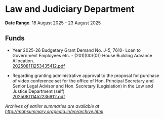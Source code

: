 # Law and Judiciary Department

**Date Range**: 18 August 2025 - 23 August 2025


## Funds
- Year 2025-26 Budgetary Grant Demand No. J-5, 7610- Loan to Government Employees etc. - (201)(00)(01) House Building Advance Allocation.\
  [202508111253435412.pdf](https://gr.maharashtra.gov.in/Site/Upload/Government%20Resolutions/English/202508111253435412.pdf)

- Regarding granting administrative approval to the proposal for purchase of video conference set for the office of Hon. Principal Secretary and Senior Legal Advisor and Hon. Secretary (Legislation) in the Law and Justice Department (self)\
  [202508111452236912.pdf](https://gr.maharashtra.gov.in/Site/Upload/Government%20Resolutions/English/202508111452236912.pdf)


*Archives of earlier summaries are available at http://mahsummary.orgpedia.in/en/archive.html*